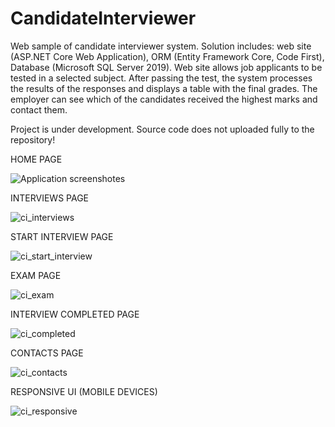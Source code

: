 # CandidateInterviewer
Web sample of candidate interviewer system. Solution includes: web site (ASP.NET Core Web Application), ORM (Entity Framework Core, Code First), Database (Microsoft SQL Server 2019). Web site allows job applicants to be tested in a selected subject. After passing the test, the system processes the results of the responses and displays a table with the final grades. The employer can see which of the candidates received the highest marks and contact them.

Project is under development. Source code does not uploaded fully to the repository!


HOME PAGE


![Application screenshotes](https://user-images.githubusercontent.com/54624273/65337971-e057a980-dbd1-11e9-8cf0-f58c7d9eec52.png)


INTERVIEWS PAGE


![ci_interviews](https://user-images.githubusercontent.com/54624273/66349768-5134ea80-e962-11e9-8ecf-ecf85f8d6b01.png)


START INTERVIEW PAGE


![ci_start_interview](https://user-images.githubusercontent.com/54624273/66419673-281d6400-ea0d-11e9-821e-482858d70da8.png)


EXAM PAGE


![ci_exam](https://user-images.githubusercontent.com/54624273/66480830-23f25480-eaa8-11e9-83b1-b905e03f88c6.png)


INTERVIEW COMPLETED PAGE


![ci_completed](https://user-images.githubusercontent.com/54624273/66605357-a4a07600-ebb8-11e9-9109-ff94cd28dcea.png)


CONTACTS PAGE


![ci_contacts](https://user-images.githubusercontent.com/54624273/65337983-e5b4f400-dbd1-11e9-9de8-b7e7ab60bfbc.png)


RESPONSIVE UI (MOBILE DEVICES)


![ci_responsive](https://user-images.githubusercontent.com/54624273/66490861-80f70600-eaba-11e9-90a0-db1d7e4a3f15.png)
